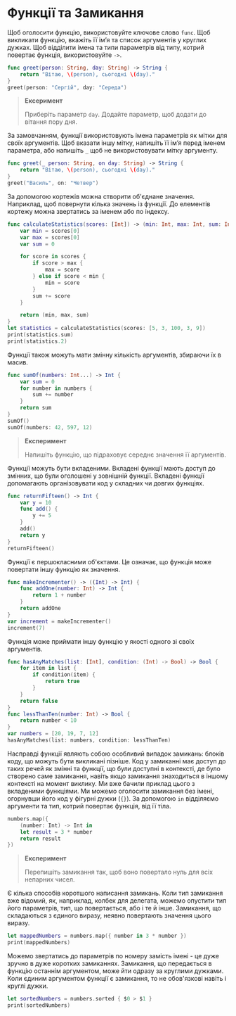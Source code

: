# Функції та Замикання

Щоб оголосити функцію, використовуйте ключове слово `func`. Щоб викликати функцію, вкажіть її ім’я та список аргументів у круглих дужках. Щоб відділити імена та типи параметрів від типу, котрий повертає функція, використовуйте `->`.

```swift
func greet(person: String, day: String) -> String {
    return "Вітаю, \(person), сьогодні \(day)."
}
greet(person: "Сергій", day: "Середа")
```

> **Ексеримент**
>
> Приберіть параметр `day`. Додайте параметр, щоб додати до вітання пору дня.

За замовчанням, функції використовують імена параметрів як мітки для своїх аргументів. Щоб вказати іншу мітку, напишіть її ім’я перед іменем параметра, або напишіть `_` щоб не використовувати мітку аргументу.

```swift
func greet(_ person: String, on day: String) -> String {
    return "Вітаю, \(person), сьогодні \(day)."
}
greet("Василь", on: "Четвер")
```

За допомогою кортежів можна створити об'єднане значення. Наприклад, щоб повернути кілька значень із функції. До елементів кортежу можна звертатись за іменем або по індексу.

```swift
func calculateStatistics(scores: [Int]) -> (min: Int, max: Int, sum: Int) {
    var min = scores[0]
    var max = scores[0]
    var sum = 0

    for score in scores {
        if score > max {
            max = score
        } else if score < min {
            min = score
        }
        sum += score
    }

    return (min, max, sum)
}
let statistics = calculateStatistics(scores: [5, 3, 100, 3, 9])
print(statistics.sum)
print(statistics.2)
```

Функції також можуть мати змінну кількість аргументів, збираючи їх в масив.

```swift
func sumOf(numbers: Int...) -> Int {
    var sum = 0
    for number in numbers {
        sum += number
    }
    return sum
}
sumOf()
sumOf(numbers: 42, 597, 12)
```

> **Експеримент**
>
> Напишіть функцію, що підраховує середнє значення її аргументів.

Функції можуть бути вкладеними. Вкладені функції мають доступ до змінних, що були оголошені у зовнішній функції. Вкладені функції допомагають організовувати код у складних чи довгих функціях.

```swift
func returnFifteen() -> Int {
    var y = 10
    func add() {
        y += 5
    }
    add()
    return y
}
returnFifteen()
```

Функції є першокласними об'єктами. Це означає, що функція може повертати іншу функцію як значення.

```swift
func makeIncrementer() -> ((Int) -> Int) {
    func addOne(number: Int) -> Int {
        return 1 + number
    }
    return addOne
}
var increment = makeIncrementer()
increment(7)
```

Функція може приймати іншу функцію у якості одного зі своїх аргументів.

```swift
func hasAnyMatches(list: [Int], condition: (Int) -> Bool) -> Bool {
    for item in list {
        if condition(item) {
            return true
        }
    }
    return false
}
func lessThanTen(number: Int) -> Bool {
    return number < 10
}
var numbers = [20, 19, 7, 12]
hasAnyMatches(list: numbers, condition: lessThanTen)
```

Насправді функції являють собою особливий випадок замикань: блоків коду, що можуть бути викликані пізніше. Код у замиканні має доступ до таких речей як змінні та функції, що були доступні в контексті, де було створено саме замикання, навіть якщо замикання знаходиться в іншому контексті на момент виклику. Ми вже бачили приклад цього з вкладеними функціями. Ми можемо оголосити замикання без імені, огорнувши його код у фігурні дужки \(`{}`\). За допомогою `in` відділяємо аргументи та тип, котрий повертає функція, від її тіла.

```swift
numbers.map({
    (number: Int) -> Int in
    let result = 3 * number
    return result
})
```

> **Експеримент**
>
> Перепишіть замикання так, щоб воно повертало нуль для всіх непарних чисел.

Є кілька способів коротшого написання замикань. Коли тип замикання вже відомий, як, наприклад, колбек для делегата, можемо опустити тип його параметрів, тип, що повертається, або і те й інше. Замикання, що складаються з єдиного виразу, неявно повертають значення цього виразу.

```swift
let mappedNumbers = numbers.map({ number in 3 * number })
print(mappedNumbers)
```

Можемо звертатись до параметрів по номеру замість імені - це дуже зручно в дуже коротких замиканнях. Замикання, що передається в функцію останнім аргументом, може йти одразу за круглими дужками. Коли єдиним аргументом функції є замикання, то не обов'язкові навіть і круглі дужки.

```swift
let sortedNumbers = numbers.sorted { $0 > $1 }
print(sortedNumbers)
```

